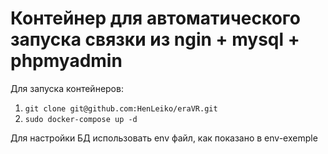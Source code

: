 # Контейнер для автоматического запуска связки из ngin + mysql + phpmyadmin

Для запуска контейнеров:

1. ```git clone git@github.com:HenLeiko/eraVR.git```
2. ```sudo docker-compose up -d```

Для настройки БД использовать env файл, как показано в env-exemple
